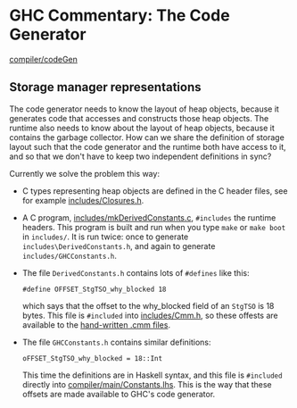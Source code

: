 # GHC Commentary: The Code Generator

[compiler/codeGen](/trac/ghc/browser/ghc/compiler/codeGen)

## Storage manager representations


The code generator needs to know the layout of heap objects, because it generates code that accesses and constructs those heap objects.  The runtime also needs to know about the layout of heap objects, because it contains the garbage collector.  How can we share the definition of storage layout such that the code generator and the runtime both have access to it, and so that we don't have to keep two independent definitions in sync?


Currently we solve the problem this way:

- C types representing heap objects are defined in the C header files, see for example [includes/Closures.h](/trac/ghc/browser/ghc/includes/Closures.h).

- A C program, [includes/mkDerivedConstants.c](/trac/ghc/browser/ghc/includes/mkDerivedConstants.c),  `#includes` the runtime headers.
  This program is built and run when you type `make` or `make boot` in `includes/`.  It is
  run twice: once to generate `includes\DerivedConstants.h`, and again to generate 
  `includes/GHCConstants.h`.

- The file `DerivedConstants.h` contains lots of `#defines` like this:

  ```wiki
  #define OFFSET_StgTSO_why_blocked 18
  ```

  which says that the offset to the why_blocked field of an `StgTSO` is 18 bytes.  This file
  is `#included` into [includes/Cmm.h](/trac/ghc/browser/ghc/includes/Cmm.h), so these offests are available to the
  [hand-written .cmm files](commentary/rts/cmm).

- The file `GHCConstants.h` contains similar definitions:

  ```wiki
  oFFSET_StgTSO_why_blocked = 18::Int
  ```

  This time the definitions are in Haskell syntax, and this file is `#included` directly into
  [compiler/main/Constants.lhs](/trac/ghc/browser/ghc/compiler/main/Constants.lhs).  This is the way that these offsets are made
  available to GHC's code generator.

